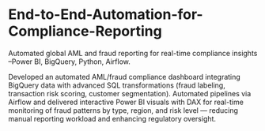 # End-to-End-Automation-for-Compliance-Reporting

Automated global AML and fraud reporting for real-time compliance insights –Power BI, BigQuery, Python, Airflow.

Developed an automated AML/fraud compliance dashboard integrating BigQuery data with advanced SQL transformations (fraud labeling, transaction risk scoring, customer segmentation). Automated pipelines via Airflow and delivered interactive Power BI visuals with DAX for real-time monitoring of fraud patterns by type, region, and risk level — reducing manual reporting workload and enhancing regulatory oversight.

